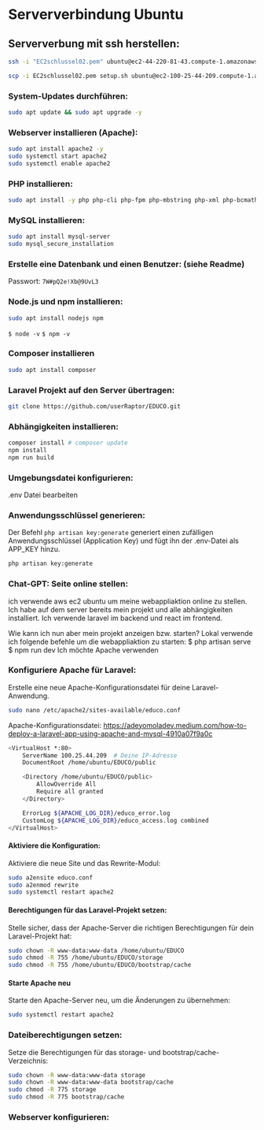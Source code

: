 # Serververbindung Ubuntu

## Serververbung mit ssh herstellen:
```bash
ssh -i "EC2schlussel02.pem" ubuntu@ec2-44-220-81-43.compute-1.amazonaws.com

scp -i EC2schlussel02.pem setup.sh ubuntu@ec2-100-25-44-209.compute-1.amazonaws.com:/home/ubuntu
```


### System-Updates durchführen:
```bash
sudo apt update && sudo apt upgrade -y
```

### Webserver installieren (Apache):
```bash
sudo apt install apache2 -y
sudo systemctl start apache2
sudo systemctl enable apache2
```


### PHP installieren:
```bash
sudo apt install -y php php-cli php-fpm php-mbstring php-xml php-bcmath php-json php-mysql php-zip
```


### MySQL installieren:
```bash
sudo apt install mysql-server 
sudo mysql_secure_installation
```

### Erstelle eine Datenbank und einen Benutzer: (siehe Readme)
Passwort: `7W#pQ2e!Xb@9UvL3`

### Node.js und npm installieren:
```bash
sudo apt install nodejs npm
```
`$ node -v` `$ npm -v`

### Composer installieren
```bash
sudo apt install composer
```

### Laravel Projekt auf den Server übertragen:
```bash
git clone https://github.com/userRaptor/EDUCO.git
```


### Abhängigkeiten installieren:
```bash
composer install # composer update
npm install
npm run build
```

### Umgebungsdatei konfigurieren:
.env Datei bearbeiten


### Anwendungsschlüssel generieren:
Der Befehl `php artisan key:generate` generiert einen zufälligen Anwendungsschlüssel (Application Key) und fügt ihn der .env-Datei als APP_KEY hinzu. 
```bash
php artisan key:generate
```

### Chat-GPT: Seite online stellen:
ich verwende aws ec2 ubuntu um meine webappliaktion online zu stellen.
Ich habe auf dem server bereits mein projekt und alle abhängigkeiten installiert.
Ich verwende laravel im backend und react im frontend.

Wie kann ich nun aber mein projekt anzeigen bzw. starten?
Lokal verwende ich folgende befehle um die webappliaktion zu starten:
$ php artisan serve
$ npm run dev
Ich möchte Apache verwenden



### Konfiguriere Apache für Laravel:
Erstelle eine neue Apache-Konfigurationsdatei für deine Laravel-Anwendung. 
```bash
sudo nano /etc/apache2/sites-available/educo.conf
```

Apache-Konfigurationsdatei:
https://adeyomoladev.medium.com/how-to-deploy-a-laravel-app-using-apache-and-mysql-4910a07f9a0c

```bash
<VirtualHost *:80>
    ServerName 100.25.44.209  # Deine IP-Adresse
    DocumentRoot /home/ubuntu/EDUCO/public

    <Directory /home/ubuntu/EDUCO/public>
        AllowOverride All
        Require all granted
    </Directory>

    ErrorLog ${APACHE_LOG_DIR}/educo_error.log
    CustomLog ${APACHE_LOG_DIR}/educo_access.log combined
</VirtualHost>

```
#### Aktiviere die Konfiguration:
Aktiviere die neue Site und das Rewrite-Modul:
```bash
sudo a2ensite educo.conf
sudo a2enmod rewrite
sudo systemctl restart apache2
```

#### Berechtigungen für das Laravel-Projekt setzen:
Stelle sicher, dass der Apache-Server die richtigen Berechtigungen für dein Laravel-Projekt hat:
```bash
sudo chown -R www-data:www-data /home/ubuntu/EDUCO
sudo chmod -R 755 /home/ubuntu/EDUCO/storage
sudo chmod -R 755 /home/ubuntu/EDUCO/bootstrap/cache
```

#### Starte Apache neu
Starte den Apache-Server neu, um die Änderungen zu übernehmen:
```bash
sudo systemctl restart apache2
```




### Dateiberechtigungen setzen:
Setze die Berechtigungen für das storage- und bootstrap/cache-Verzeichnis:
```bash
sudo chown -R www-data:www-data storage
sudo chown -R www-data:www-data bootstrap/cache
sudo chmod -R 775 storage
sudo chmod -R 775 bootstrap/cache
```


### Webserver konfigurieren:
